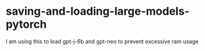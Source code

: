 # saving-and-loading-large-models-pytorch
 I am using this to load gpt-j-6b and gpt-neo to prevent excessive ram usage

